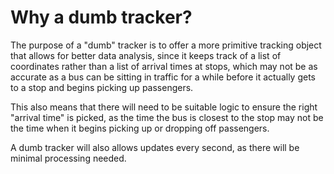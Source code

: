 # Why a dumb tracker?

The purpose of a "dumb" tracker is to offer a more primitive tracking
object that allows for better data analysis, since it keeps track of a list
of coordinates rather than a list of arrival times at stops, which may not be
as accurate as a bus can be sitting in traffic for a while before it actually
gets to a stop and begins picking up passengers.

This also means that there will need to be suitable logic to ensure the right
"arrival time" is picked, as the time the bus is closest to the stop may not be
the time when it begins picking up or dropping off passengers.

A dumb tracker will also allows updates every second, as there will be minimal
processing needed.
